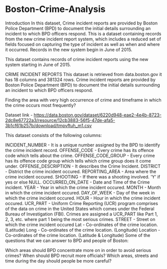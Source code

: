 # Boston-Crime-Analysis
Introduction
In this dataset, Crime incident reports are provided by Boston Police Department (BPD) to document the initial details surrounding an incident to which BPD officers respond. This is a dataset containing records from the new crime incident report system, which includes a reduced set of fields focused on capturing the type of incident as well as when and where it occurred. Records in the new system begin in June of 2015.

This dataset contains records of crime incident reports using the new system starting in June of 2015.

CRIME INCIDENT REPORTS This dataset is retrieved from data.boston.gov it has 18 columns and 381324 rows. Crime incident reports are provided by Boston Police Department (BPD) to document the initial details surrounding an incident to which BPD officers respond.

Finding the area with very high occurrence of crime and timeframe in which the crime occurs most frequently?

Dataset link - https://data.boston.gov/dataset/6220d948-eae2-4e4b-8723-2dc8e67722a3/resource/12cb3883-56f5-47de-afa5-3b1cf61b257b/download/tmpvftuh_m1.csv

This dataset consists of the following columns:

INCIDENT_NUMBER - It is a unique number assigned by the BPD to identify the crime incident record.
OFFENSE_CODE - Every crime has its offence code which tells about the crime.
OFFENSE_CODE_GROUP - Every crime has its offence code group which tells which crime group does it come under.
OFFENSE_DESCRIPTION - It describes the Crime Incident.
DISTRICT - District the crime incident occured.
REPORTING_AREA - Area where the crime incident occured.
SHOOTING - If there was a shooting involved. 'Y' if yes or else NULL.
OCCURRED_ON_DATE - Date and Time of the Crime incident.
YEAR - Year in which the crime incident occured.
MONTH - Month in which the crime incident occured.
DAY_OF_WEEK - Day of the week in which the crime incident occured.
HOUR - Hour in which the crime incident occured.
UCR_PART - Uniform Crime Reporting (UCR) program comprises of the data on crime in the United States which comes under the Federal Bureau of Investigation (FBI). Crimes are assigned a UCR_PART like Part 1, 2, 3, etc. where part 1 being the most serious crimes.
STREET - Street on which the crime incident occured
Lat - Co-ordinates of the crime location. (Latitude)
Long - Co-ordinates of the crime location. (Longitude)
Location - Co-ordinates of the crime location. (Latitude & Longitude)
Some of the questions that we can answer to BPD and people of Boston:

Which areas should BPD concentrate more on in order to avoid serious crimes?
When should BPD recruit more officials?
Which areas, streets and time during the day should people be more careful?
